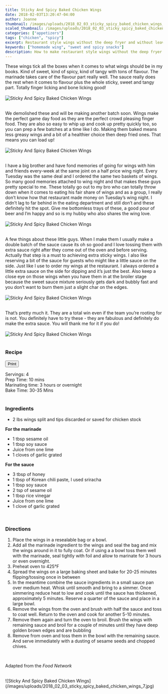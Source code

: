```yaml
---
title: Sticky And Spicy Baked Chicken Wings
date: 2018-02-03T13:20:47-04:00
author: Joanne
thumbnail: /images/uploads/2018_02_03_sticky_spicy_baked_chicken_wings_1.jpg
scaled_thumbnail: /images/uploads/2018_02_03_sticky_spicy_baked_chicken_wings_0.jpg
categories: ["appetizers"]
tags: ["chicken", "spicy"]
excerpt: Restaurant style wings without the deep fryer and without leaving home
keywords: ["homemade wing", "sweet and spicy snacks"]
description: How to make restaurant style wings without the deep fryer and without leaving home
---
```

<span class="blog-text">

These wings tick all the boxes when it comes to what wings should be in my books. Kind of sweet, kind of spicy, kind of tangy with tons of flavour.  The marinade takes care of the flavour part really well. The sauce really does the rest when it comes to flavour plus the whole sticky, sweet and tangy part.  Totally finger licking and bone licking good!
<br>
<br>
![Sticky And Spicy Baked Chicken Wings](/images/uploads/2018_02_03_sticky_spicy_baked_chicken_wings_2.jpg)
<br>
<br>

We demolished these and will be making another batch soon. Wings make the perfect game day food as they are the perfect crowd pleasing finger food. They are also so easy to whip up and cook up pretty quickly too, so you can prep a few batches at a time like I do. Making them baked means less greasy wings  and a bit of a healthier choice then deep fried ones. That means you can load up!
<br>
<br>
![Sticky And Spicy Baked Chicken Wings](/images/uploads/2018_02_03_sticky_spicy_baked_chicken_wings_3.jpg)
<br>
<br>

I have a big brother and have fond memories of going for wings with him and friends every-week at the same joint on a half price wing night. Every Tuesday was the same deal and I ordered the same two baskets of wings. So many good memories attached to wing night and that makes these guys pretty special to me. These totally go out to my bro who can totally throw down when it comes to eating his fair share of wings and as a group, I really don’t know how that restaurant made money on Tuesday’s wing night. I didn’t lag to far behind in the eating department and still don’t and these definitely hit the spot. Give me bottomless trays of these, a good pour of beer and I’m happy and so is my hubby who also shares the wing love.
<br>
<br>
![Sticky And Spicy Baked Chicken Wings](/images/uploads/2018_02_03_sticky_spicy_baked_chicken_wings_4.jpg)
<br>
<br>

A few things about these little guys. When I make them I usually make a double batch of the sauce cause its oh so good and I love tossing them with extra sauce right after they come out of the oven and before serving. Actually that step is a must to achieving extra sticky wings. I also like reserving a bit of the sauce for guests who might like a little sauce on the side. Just like I use to order my wings at the restaurant. I always ordered a little extra sauce on the side for dipping and it’s just the best. Also keep a close eye on those wings when you have them in at the broiler stage because the sweet sauce mixture seriously gets dark and bubbly fast and you don’t want to burn them just a slight char on the edges.
<br>
<br>
![Sticky And Spicy Baked Chicken Wings](/images/uploads/2018_02_03_sticky_spicy_baked_chicken_wings_5.jpg)
<br>
<br>

That’s pretty much it. They are a total win even if the team you’re rooting for is not. You definitely have to try these - they are fabulous and definitely do make the extra sauce. You will thank me for it if you do!
<br>
<br>
![Sticky And Spicy Baked Chicken Wings](/images/uploads/2018_02_03_sticky_spicy_baked_chicken_wings_6.jpg)
<br>
<br>
</span>

### Recipe
<div print_button><form>
<input type="button" value="Print" class="btn__print" onClick="window.print()">
</form></div>

<div>Servings: <span itemprop="recipeYield">4</div>
<div>Prep Time: <meta itemprop="prepTime" content="PT10M">10 mins</div>
<div>Marinating time: 3 hours or overnight</div>
<div>Bake Time: <meta itemprop="cookTime" content="PT80M">30-35 Mins</div>
</br>

### Ingredients

* <span itemprop="ingredients">2 lbs wings split and tips discarded or saved for chicken stock</span>

**For the marinade**

* <span itemprop="ingredients">1 tbsp sesame oil</span>
* <span itemprop="ingredients">1 tbsp soy sauce</span>
* <span itemprop="ingredients">Juice from one lime</span>
* <span itemprop="ingredients">1 cloves of garlic grated</span>

**For the sauce**

* <span itemprop="ingredients">3 tbsp of honey</span>
* <span itemprop="ingredients">1 tbsp of Korean chili paste, I used sriracha</span>
* <span itemprop="ingredients">1 tbsp soy sauce</span>
* <span itemprop="ingredients">2 tsp of sesame oil</span>
* <span itemprop="ingredients">1 tbsp rice vinegar</span>
* <span itemprop="ingredients">Juice from one lime</span>
* <span itemprop="ingredients">1 clove of garlic grated</span>
<br>

### Directions

1. Place the wings in a resealable bag or a bowl.
1. Add all the marinade ingredient to the wings and seal the bag and mix the wings around in it to fully coat. Or if using a a bowl toss them well with the marinade, seal tightly with foil and allow to marinate for 3 hours or even overnight.
1. Preheat oven to 425°F
1. Spread the wings on a large baking sheet and bake for 20-25 minutes flipping/tossing once in between
1. In the meantime combine the sauce ingredients in a small sauce pan over medium heat. Whisk until smooth and bring to a simmer.  Once simmering reduce heat to low and cook until the sauce has thickened, approximately 5 minutes. Reserve a quarter of the sauce and place in a large bowl.
1. Remove the wings from the oven and brush with half the sauce and toss to coat well. Return to the oven and cook for another 5-10 minutes.
1. Remove them again and turn the oven to broil. Brush the wings with remaining sauce and broil for a couple of minutes until they have deep golden brown edges and are bubbling
1. Remove from oven and toss them in the bowl with the remaining sauce.  And serve immediately with a dusting of sesame seeds and chopped chives.
<br>

Adapted from the *Food Network*

<br>
![Sticky And Spicy Baked Chicken Wings](/images/uploads/2018_02_03_sticky_spicy_baked_chicken_wings_7.jpg)